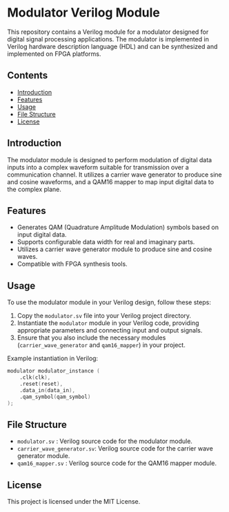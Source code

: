 # Modulator Verilog Module

This repository contains a Verilog module for a modulator designed for digital signal processing applications. The modulator is implemented in Verilog hardware description language (HDL) and can be synthesized and implemented on FPGA platforms.

## Contents

- [Introduction](#introduction)
- [Features](#features)
- [Usage](#usage)
- [File Structure](#file-structure)
- [License](#license)

## Introduction

The modulator module is designed to perform modulation of digital data inputs into a complex waveform suitable for transmission over a communication channel. It utilizes a carrier wave generator to produce sine and cosine waveforms, and a QAM16 mapper to map input digital data to the complex plane.

## Features

- Generates QAM (Quadrature Amplitude Modulation) symbols based on input digital data.
- Supports configurable data width for real and imaginary parts.
- Utilizes a carrier wave generator module to produce sine and cosine waves.
- Compatible with FPGA synthesis tools.

## Usage

To use the modulator module in your Verilog design, follow these steps:

1. Copy the `modulator.sv` file into your Verilog project directory.
2. Instantiate the `modulator` module in your Verilog code, providing appropriate parameters and connecting input and output signals.
3. Ensure that you also include the necessary modules (`carrier_wave_generator` and `qam16_mapper`) in your project.

Example instantiation in Verilog:

```verilog
modulator modulator_instance (
    .clk(clk),
    .reset(reset),
    .data_in(data_in),
    .qam_symbol(qam_symbol)
);

```

## File Structure

- `modulator.sv` : Verilog source code for the modulator module.
- `carrier_wave_generator.sv`:  Verilog source code for the carrier wave generator module.
- `qam16_mapper.sv` : Verilog source code for the QAM16 mapper module.

## License

This project is licensed under the MIT License.

